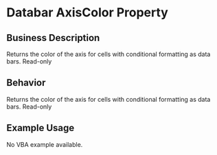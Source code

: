 # Databar AxisColor Property

## Business Description
Returns the color of the axis for cells with conditional formatting as data bars. Read-only

## Behavior
Returns the color of the axis for cells with conditional formatting as data bars. Read-only

## Example Usage
No VBA example available.